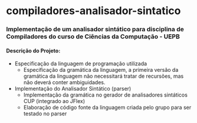# compiladores-analisador-sintatico

### Implementação de um analisador sintático para disciplina de Compiladores do curso de Ciências da Computação - UEPB

#### Descrição do Projeto:
- Especificação da linguagem de programação utilizada 
  - Especificação da gramática da linguagem, a primeira versão da gramática da linguagem não necessitará tratar de recursões, mas não deverá conter ambiguidades.
- Implementação do Analisador Sintático (parser)
  - Implementação da gramática no gerador de analisadores sintáticos CUP (integrado ao JFlex)
  - Elaboração de código fonte da linguagem criada pelo grupo para ser testado no parser
